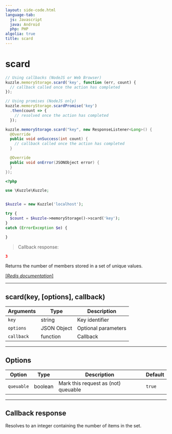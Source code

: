 ```yaml
---
layout: side-code.html
language-tab:
  js: Javascript
  java: Android
  php: PHP
algolia: true
title: scard
---
```


# scard

```js
// Using callbacks (NodeJS or Web Browser)
kuzzle.memoryStorage.scard('key', function (err, count) {
  // callback called once the action has completed
});

// Using promises (NodeJS only)
kuzzle.memoryStorage.scardPromise('key')
  .then(count => {
    // resolved once the action has completed
  });
```

```java
kuzzle.memoryStorage.scard("key", new ResponseListener<Long>() {
  @Override
  public void onSuccess(int count) {
    // callback called once the action has completed
  }

  @Override
  public void onError(JSONObject error) {
  }
});
```

```php
<?php

use \Kuzzle\Kuzzle;


$kuzzle = new Kuzzle('localhost');

try {
  $count = $kuzzle->memoryStorage()->scard('key');
}
catch (ErrorException $e) {

}
```

> Callback response:

```json
3
```

Returns the number of members stored in a set of unique values.

[[_Redis documentation_]](https://redis.io/commands/scard)

---

## scard(key, [options], callback)

| Arguments | Type | Description |
|---------------|---------|----------------------------------------|
| `key` | string | Key identifier |
| `options` | JSON Object | Optional parameters |
| `callback` | function | Callback |

---

## Options

| Option | Type | Description | Default |
|---------------|---------|----------------------------------------|---------|
| `queuable` | boolean | Mark this request as (not) queuable | `true` |


---

## Callback response

Resolves to an integer containing the number of items in the set.
